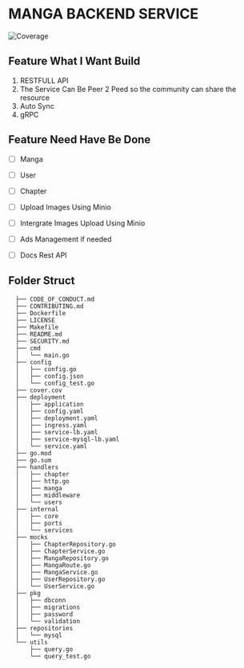 # MANGA BACKEND SERVICE 
![Coverage](https://img.shields.io/badge/Coverage-41.1%25-yellow)


## Feature What I Want Build 
1. RESTFULL API 
2. The Service Can Be Peer 2 Peed so the community can share the resource 
3. Auto Sync 
4. gRPC 


## Feature Need Have Be Done 
  - [ ] Manga 
  - [ ] User 
  - [ ] Chapter 
  - [ ] Upload Images Using Minio 
  - [ ] Intergrate Images Upload Using Minio 
  - [ ] Ads Management if needed
  - [ ] Docs Rest API 


## Folder Struct
```
  ├── CODE_OF_CONDUCT.md
  ├── CONTRIBUTING.md
  ├── Dockerfile
  ├── LICENSE
  ├── Makefile
  ├── README.md
  ├── SECURITY.md
  ├── cmd
  │   └── main.go
  ├── config
  │   ├── config.go
  │   ├── config.json
  │   └── config_test.go
  ├── cover.cov
  ├── deployment
  │   ├── application
  │   ├── config.yaml
  │   ├── deployment.yaml
  │   ├── ingress.yaml
  │   ├── service-lb.yaml
  │   ├── service-mysql-lb.yaml
  │   └── service.yaml
  ├── go.mod
  ├── go.sum
  ├── handlers
  │   ├── chapter
  │   ├── http.go
  │   ├── manga
  │   ├── middleware
  │   └── users
  ├── internal
  │   ├── core
  │   ├── ports
  │   └── services
  ├── mocks
  │   ├── ChapterRepository.go
  │   ├── ChapterService.go
  │   ├── MangaRepository.go
  │   ├── MangaRoute.go
  │   ├── MangaService.go
  │   ├── UserRepository.go
  │   └── UserService.go
  ├── pkg
  │   ├── dbconn
  │   ├── migrations
  │   ├── password
  │   └── validation
  ├── repositories
  │   └── mysql
  └── utils
      ├── query.go
      └── query_test.go

```
